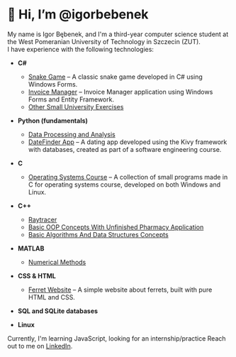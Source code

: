 # 👋 Hi, I’m @igorbebenek

My name is Igor Bębenek, and I'm a third-year computer science student at the West Pomeranian University of Technology in Szczecin (ZUT).  
I have experience with the following technologies:

- **C#**
  - [Snake Game](https://github.com/igorbebenek/Semester-3/tree/main/C%23/SnakeForms) – A classic snake game developed in C# using Windows Forms.
  - [Invoice Manager](https://github.com/igorbebenek/Semester-3/tree/main/C%23/InvoiceManagerForms/InvoiceManager) – Invoice Manager application using Windows Forms and Entity Framework.
  - [Other Small University Exercises](https://github.com/igorbebenek/Semester-3/tree/main/C%23)

- **Python (fundamentals)**
  - [Data Processing and Analysis](https://github.com/igorbebenek/Semester-4/tree/main/Data%20Processing%20and%20Analysis)
  - [DateFinder App](https://github.com/igorbebenek/DateFinder) – A dating app developed using the Kivy framework with databases, created as part of a software engineering course.


- **C**
  - [Operating Systems Course](https://github.com/igorbebenek/Semester-3/tree/main/Operating%20Systems) – A collection of small programs made in C for operating systems course, developed on both Windows and Linux.

- **C++**
  - [Raytracer](https://github.com/igorbebenek/Semester-4/tree/main/Graphics%20and%20Visualization)
  - [Basic OOP Concepts With Unfinished Pharmacy Application](https://github.com/igorbebenek/Semester-2/tree/main/C%2B%2B%20Object-Oriented%20Programming)
  - [Basic Algorithms And Data Structures Concepts](https://github.com/igorbebenek/Semester-3/tree/main/Data%20Structures%20and%20Algorithms) 



- **MATLAB**
  - [Numerical Methods](https://github.com/igorbebenek/Semester-3/tree/main/Numerical%20Methods) 
- **CSS & HTML**
  - [Ferret Website](https://github.com/igorbebenek/Semester-2/tree/main/HTML%20and%20CSS/FerretWebsite) – A simple website about ferrets, built with pure HTML and CSS.
 
- **SQL and SQLite databases**   
- **Linux** 


Currently, I'm learning JavaScript, looking for an internship/practice
Reach out to me on [LinkedIn](https://www.linkedin.com/in/igor-b%C4%99benek-3a8754314/).


